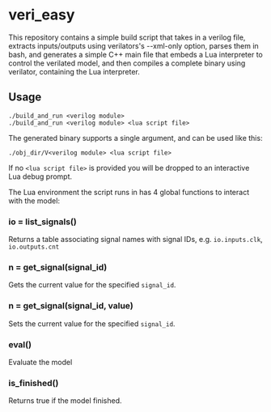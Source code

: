 # veri_easy

This repository contains a simple build script that takes in a verilog file,
extracts inputs/outputs using verilators's --xml-only option,
parses them in bash, and generates a simple C++ main file that embeds a Lua
interpreter to control the verilated model, and then compiles a
complete binary using verilator, containing the Lua interpreter.


## Usage

```
./build_and_run <verilog module>
./build_and_run <verilog module> <lua script file>
```

The generated binary supports a single argument, and can be used like this:
```
./obj_dir/V<verilog module> <lua script file>
```

If no `<lua script file>` is provided you will be dropped to an interactive
Lua debug prompt.

The Lua environment the script runs in has 4 global functions to interact with the model:


### io = list_signals()

Returns a table associating signal names with signal IDs, e.g. `io.inputs.clk`, `io.outputs.cnt`

### n = get_signal(signal_id)

Gets the current value for the specified `signal_id`.

### n = get_signal(signal_id, value)

Sets the current value for the specified `signal_id`.

### eval()

Evaluate the model

### is_finished()

Returns true if the model finished.
